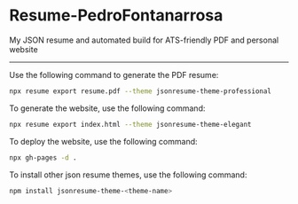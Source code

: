# Resume-PedroFontanarrosa
My JSON resume and automated build for ATS-friendly PDF and personal website


----
Use the following command to generate the PDF resume:

```bash
npx resume export resume.pdf --theme jsonresume-theme-professional
```

To generate the website, use the following command:

```bash
npx resume export index.html --theme jsonresume-theme-elegant
```

To deploy the website, use the following command:

```bash
npx gh-pages -d .
```

To install other json resume themes, use the following command:

```bash
npm install jsonresume-theme-<theme-name>
```

